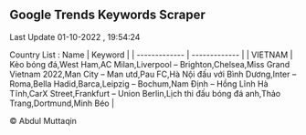 

## Google Trends Keywords Scraper 
 
Last Update 01-10-2022 , 19:54:24

Country List :
 Name  | Keyword |
| ------------- | ------------- |
| VIETNAM | Kèo bóng đá,West Ham,AC Milan,Liverpool – Brighton,Chelsea,Miss Grand Vietnam 2022,Man City – Man utd,Pau FC,Hà Nội đấu với Bình Dương,Inter – Roma,Bella Hadid,Barca,Leipzig – Bochum,Nam Định – Hồng Lĩnh Hà Tĩnh,CarX Street,Frankfurt – Union Berlin,Lịch thi đấu bóng đá anh,Thảo Trang,Dortmund,Minh Béo |



© Abdul Muttaqin 
